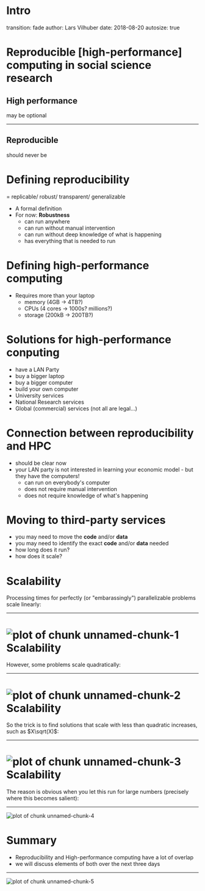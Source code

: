 Intro
========================================================
transition: fade
author: Lars Vilhuber
date: 2018-08-20
autosize: true

Reproducible [high-performance] computing in social science research
========================================================


High performance
----
may be optional

***

Reproducible
----
should never be

Defining reproducibility
========================
= replicable/ robust/ transparent/ generalizable

- A formal definition 
- For now: __Robustness__
  - can run anywhere
  - can run without manual intervention
  - can run without deep knowledge of what is happening
  - has everything that is needed to run


Defining high-performance computing
===================================
- Requires more than your laptop
  - memory (4GB -> 4TB?)
  - CPUs (4 cores -> 1000s? millions?)
  - storage (200kB -> 200TB?)
  
Solutions for high-performance conputing
========================================
- have a LAN Party
- buy a bigger laptop
- buy a bigger computer
- build your own computer
- University services
- National Research services
- Global (commercial) services (not all are legal...)

Connection between reproducibility and HPC
=========================================
- should be clear now
- your LAN party is not interested in learning your economic model - but they have the computers!
  - can run on everybody's computer
  - does not require manual intervention 
  - does not require knowledge of what's happening

Moving to third-party services 
==============
- you may need to move the **code** and/or **data**
- you may need to identify the exact **code** and/or **data** needed
- how long does it run?
- how does it scale? 

Scalability
========================================================
Processing times for perfectly (or "embarassingly") parallelizable problems scale linearly: 
***
![plot of chunk unnamed-chunk-1](intro-figure/unnamed-chunk-1-1.png)
Scalability
========================================================
However, some problems scale quadratically:
***
![plot of chunk unnamed-chunk-2](intro-figure/unnamed-chunk-2-1.png)
Scalability
========================================================
So the trick is to find solutions that scale with less than quadratic increases, such as $X\sqrt(X)$:
***

![plot of chunk unnamed-chunk-3](intro-figure/unnamed-chunk-3-1.png)
Scalability
========================================================
The reason is obvious when you let this run for large numbers (precisely where this becomes salient):
***
![plot of chunk unnamed-chunk-4](intro-figure/unnamed-chunk-4-1.png)


Summary
=======
- Reproducibility and High-performance computing have a lot of overlap
- we will discuss elements of both over the next three days

***
![plot of chunk unnamed-chunk-5](intro-figure/unnamed-chunk-5-1.png)
